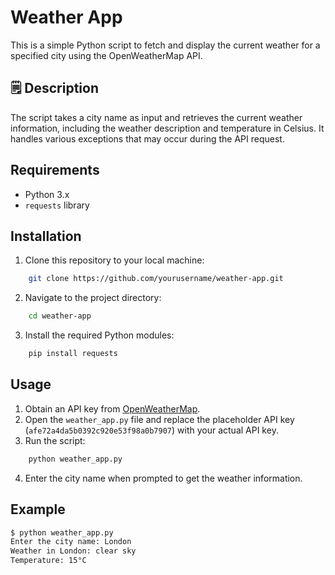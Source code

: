 # Weather App

This is a simple Python script to fetch and display the current weather for a specified city using the OpenWeatherMap API.

## 🗒️ Description
The script takes a city name as input and retrieves the current weather information, including the weather description and temperature in Celsius. It handles various exceptions that may occur during the API request.

## Requirements
- Python 3.x
- `requests` library

## Installation
1. Clone this repository to your local machine:
```bash
    git clone https://github.com/yourusername/weather-app.git
```
2. Navigate to the project directory:
```bash
    cd weather-app
```
3. Install the required Python modules:
```bash
    pip install requests
```

## Usage
1. Obtain an API key from [OpenWeatherMap](https://openweathermap.org/api).
2. Open the `weather_app.py` file and replace the placeholder API key (`afe72a4da5b0392c920e53f98a0b7907`) with your actual API key.
3. Run the script:
```bash
    python weather_app.py
```
4. Enter the city name when prompted to get the weather information.

## Example
```bash
$ python weather_app.py
Enter the city name: London
Weather in London: clear sky
Temperature: 15°C
```
